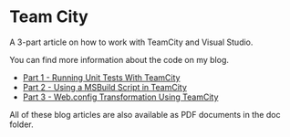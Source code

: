 Team City
=========

A 3-part article on how to work with TeamCity and Visual Studio.

You can find more information about the code on my blog.

* [Part 1 - Running Unit Tests With TeamCity](http://cgeers.com/2011/05/28/running-unit-tests-with-teamcity/)
* [Part 2 - Using a MSBuild Script in TeamCity](http://cgeers.com/2011/06/04/using-a-msbuild-script-in-teamcity/)
* [Part 3 - Web.config Transformation Using TeamCity](http://cgeers.com/2011/08/21/web-config-transformation-using-teamcity/)

All of these blog articles are also available as PDF documents in the doc folder.
